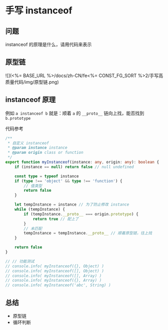 # 手写 instanceof

## 问题

instanceof 的原理是什么，请用代码来表示

## 原型链

![](<%= BASE_URL %>/docs/zh-CN/fe<%= CONST_FG_SORT %>2/手写高质量代码/img/原型链.png)

## instanceof 原理

例如 `a instanceof b` 就是：顺着 `a` 的 `__proto__` 链向上找，能否找到 `b.prototype`

代码参考 
```ts
/**
 * 自定义 instanceof
 * @param instance instance
 * @param origin class or function
 */
export function myInstanceof(instance: any, origin: any): boolean {
    if (instance == null) return false // null undefined

    const type = typeof instance
    if (type !== 'object' && type !== 'function') {
        // 值类型
        return false
    }

    let tempInstance = instance // 为了防止修改 instance
    while (tempInstance) {
        if (tempInstance.__proto__ === origin.prototype) {
            return true // 配上了
        }
        // 未匹配
        tempInstance = tempInstance.__proto__ // 顺着原型链，往上找
    }

    return false
}

// // 功能测试
// console.info( myInstanceof({}, Object) )
// console.info( myInstanceof([], Object) )
// console.info( myInstanceof([], Array) )
// console.info( myInstanceof({}, Array) )
// console.info( myInstanceof('abc', String) )

```

## 总结

- 原型链
- 循环判断

